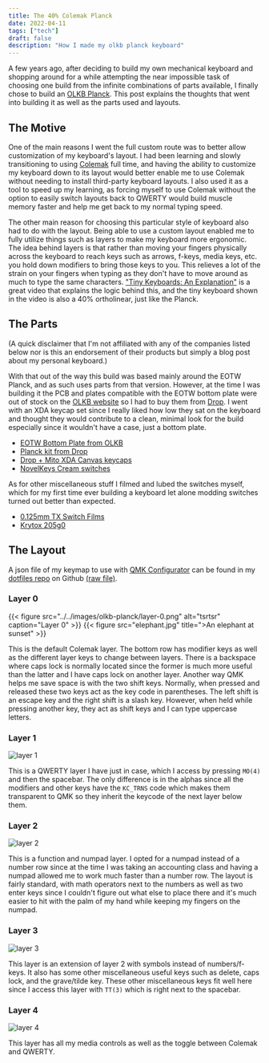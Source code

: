 ```yaml
---
title: The 40% Colemak Planck
date: 2022-04-11
tags: ["tech"]
draft: false
description: "How I made my olkb planck keyboard"
---
```


A few years ago, after deciding to build my own mechanical keyboard and
shopping around for a while attempting the near impossible task of
choosing one build from the infinite combinations of parts available, I
finally chose to build an [OLKB
Planck](https://olkb.com/collections/planck). This post explains the
thoughts that went into building it as well as the parts used and
layouts.

## The Motive

One of the main reasons I went the full custom route was to better allow
customization of my keyboard's layout. I had been learning and slowly
transitioning to using [Colemak](https://colemak.com/) full time, and
having the ability to customize my keyboard down to its layout would
better enable me to use Colemak without needing to install third-party
keyboard layouts. I also used it as a tool to speed up my learning, as
forcing myself to use Colemak without the option to easily switch
layouts back to QWERTY would build muscle memory faster and help me get
back to my normal typing speed.

The other main reason for choosing this particular style of keyboard
also had to do with the layout. Being able to use a custom layout
enabled me to fully utilize things such as layers to make my keyboard
more ergonomic. The idea behind layers is that rather than moving your
fingers physically across the keyboard to reach keys such as arrows,
f-keys, media keys, etc. you hold down modifiers to bring those keys to
you. This relieves a lot of the strain on your fingers when typing as
they don't have to move around as much to type the same characters.
["Tiny Keyboards: An Explanation"](https://youtu.be/AKGXZ1ReU54) is a
great video that explains the logic behind this, and the tiny keyboard
shown in the video is also a 40% ortholinear, just like the Planck.

## The Parts

(A quick disclaimer that I'm not affiliated with any of the companies
listed below nor is this an endorsement of their products but simply a
blog post about my personal keyboard.)

With that out of the way this build was based mainly around the EOTW
Planck, and as such uses parts from that version. However, at the time I
was building it the PCB and plates compatible with the EOTW bottom plate
were out of stock on the [OLKB website](https://olkb.com) so I had to
buy them from [Drop](https://drop.com). I went with an XDA keycap set
since I really liked how low they sat on the keyboard and thought they
would contribute to a clean, minimal look for the build especially since
it wouldn't have a case, just a bottom plate.

- [EOTW Bottom Plate from
  OLKB](https://olkb.com/products/planck-eotw-bottom-plate)
- [Planck kit from
  Drop](https://drop.com/buy/planck-mechanical-keyboard)
- [Drop + Mito XDA Canvas
  keycaps](https://drop.com/buy/drop-mito-xda-canvas-keycap-set)
- [NovelKeys Cream
  switches](https://novelkeys.com/products/nk_-cream-series)

As for other miscellaneous stuff I filmed and lubed the switches myself,
which for my first time ever building a keyboard let alone modding
switches turned out better than expected.

- [0.125mm TX Switch
  Films](https://www.ashkeebs.com/product/tx-switch-films/)
- [Krytox
  205g0](https://www.ashkeebs.com/product/205g0-switch-lubricant/)

## The Layout

A json file of my keymap to use with [QMK
Configurator](https://config.qmk.fm) can be found in my [dotfiles
repo](https://github.com/shrimpram/dotfiles) on Github [(raw
file)](https://raw.githubusercontent.com/Shrimpram/dotfiles/master/colemak_planck.json).

### Layer 0

{{< figure src="../../images/olkb-planck/layer-0.png" alt="tsrtsr" caption="Layer 0" >}}
{{< figure src="elephant.jpg" title=">An elephant at sunset" >}}

This is the default Colemak layer. The bottom row has modifier keys as
well as the different layer keys to change between layers. There is a
backspace where caps lock is normally located since the former is much
more useful than the latter and I have caps lock on another layer.
Another way QMK helps me save space is with the two shift keys.
Normally, when pressed and released these two keys act as the key code
in parentheses. The left shift is an escape key and the right shift is a
slash key. However, when held while pressing another key, they act as
shift keys and I can type uppercase letters.

### Layer 1

![layer 1](../static/olkb-planck/layer-1.png)

This is a QWERTY layer I have just in case, which I access by pressing
`MO(4)` and then the spacebar. The only difference is in the alphas
since all the modifiers and other keys have the `KC_TRNS` code which
makes them transparent to QMK so they inherit the keycode of the next
layer below them.

### Layer 2

![layer 2](../static/olkb-planck/layer-2.png)

This is a function and numpad layer. I opted for a numpad instead of a
number row since at the time I was taking an accounting class and having
a numpad allowed me to work much faster than a number row. The layout is
fairly standard, with math operators next to the numbers as well as two
enter keys since I couldn't figure out what else to place there and it's
much easier to hit with the palm of my hand while keeping my fingers on
the numpad.

### Layer 3

![layer 3](../static/olkb-planck/layer-3.png)

This layer is an extension of layer 2 with symbols instead of
numbers/f-keys. It also has some other miscellaneous useful keys such as
delete, caps lock, and the grave/tilde key. These other miscellaneous
keys fit well here since I access this layer with `TT(3)` which is right
next to the spacebar.

### Layer 4

![layer 4](../static/olkb-planck/layer-4.png)

This layer has all my media controls as well as the toggle between
Colemak and QWERTY.
